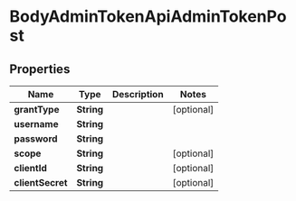 # BodyAdminTokenApiAdminTokenPost

## Properties
Name | Type | Description | Notes
------------ | ------------- | ------------- | -------------
**grantType** | **String** |  |  [optional]
**username** | **String** |  | 
**password** | **String** |  | 
**scope** | **String** |  |  [optional]
**clientId** | **String** |  |  [optional]
**clientSecret** | **String** |  |  [optional]

